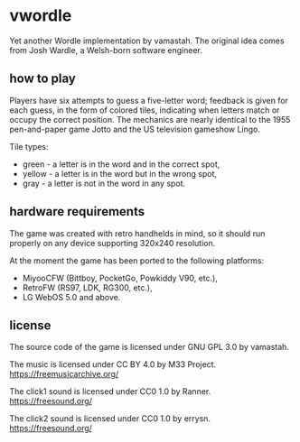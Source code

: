 # vwordle
Yet another Wordle implementation by vamastah. The original idea comes from Josh Wardle, a Welsh-born software engineer.
## how to play
Players have six attempts to guess a five-letter word; feedback is given for each guess, in the form of colored tiles, indicating when letters match or occupy the correct position. The mechanics are nearly identical to the 1955 pen-and-paper game Jotto and the US television gameshow Lingo.

Tile types:
- green - a letter is in the word and in the correct spot,
- yellow - a letter is in the word but in the wrong spot,
- gray - a letter is not in the word in any spot.

## hardware requirements
The game was created with retro handhelds in mind, so it should run properly on any device supporting 320x240 resolution.

At the moment the game has been ported to the following platforms:
- MiyooCFW (Bittboy, PocketGo, Powkiddy V90, etc.),
- RetroFW (RS97, LDK, RG300, etc.),
- LG WebOS 5.0 and above.

## license
The source code of the game is licensed under GNU GPL 3.0 by vamastah.

The music is licensed under CC BY 4.0 by M33 Project.
https://freemusicarchive.org/

The click1 sound is licensed under CC0 1.0 by Ranner.
https://freesound.org/

The click2 sound is licensed under CC0 1.0 by errysn.
https://freesound.org/
